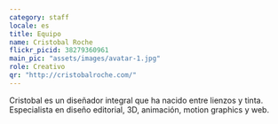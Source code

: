 ```yaml
---
category: staff
locale: es
title: Equipo
name: Cristobal Roche
flickr_picid: 38279360961
main_pic: "assets/images/avatar-1.jpg"
role: Creativo
qr: "http://cristobalroche.com/"
---
```


Cristobal es un diseñador integral
que ha nacido entre lienzos y tinta.
Especialista en diseño editorial, 3D,
animación, motion graphics y web.
